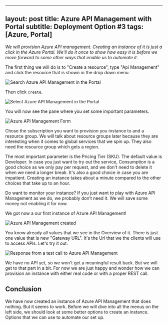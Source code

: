 
---
layout: post
title: Azure API Management with Portal
subtitle: Deployment Option &#35;3
tags: [Azure, Portal]
---

*We will provision Azure API management. Creating an instance of it is just a click in the Azure Portal. We'll do it once to show how easy it is before we move forward to some other ways that enable us to automate it.*

The first thing we will do is to "Create a resource", type "Api Management" and click the resource that is shown in the drop down menu.

![Search Azure API Management in the Portal](https://media-exp1.licdn.com/dms/image/C4D12AQGRqng25YmgTQ/article-inline_image-shrink_1500_2232/0?e=1591833600&v=beta&t=5KyMOYtS59idaS1YFbIJ_oWdWsodBDHJCXW2G1MrXx4)

Then click `create`.

![Select Azure API Management in the Portal](https://media-exp1.licdn.com/dms/image/C4D12AQG7hqLDzdqhnQ/article-inline_image-shrink_1500_2232/0?e=1591833600&v=beta&t=DZDkmIGFYzsUlCWsItcBj_DjvnH2Gho2D2XmagrN3Nc)

You will now see the pane where you set some important parameters.

![Azure API Management Form](https://media-exp1.licdn.com/dms/image/C4D12AQGErFG5ZeIHIQ/article-inline_image-shrink_1500_2232/0?e=1591833600&v=beta&t=Zporq3hABjs_BMHPLMFbekaVqDn4MHpD-I_GqGQVwWw)

Chose the subscription you want to provision you instance to and a resource group. We will talk about resource groups later because they are interesting when it comes to global services that we spin up. They also need the resource group which gets a region.

The most important parameter is the Pricing Tier (SKU). The default value is Developer. In case you just want to try out the service, Consumption is a good choice as we only pay per request, and we don't need to delete it when we need a longer break. It's also a good choice in case you are impatient. Creating an instance takes about a minute compared to the other choices that take up to an hour.

Do want to monitor your instance? If you just want to play with Azure API Management as we do, we probably don’t need it. We will save some money not enabling it for now.

We got now a our first instance of Azure API Management!

![Azure API Management created](https://media-exp1.licdn.com/dms/image/C4D12AQG_MqHdYhydPg/article-inline_image-shrink_1500_2232/0?e=1591833600&v=beta&t=j6fJiuwWhqCzox8A0Rw_asnHaUL-Fx3Oga__fEjDt9s)

You know already all values that we see in the Overview of it. There is just one value that is new "Gateway URL". It's the Url that we the clients will use to access APIs. Let's try it out.

![Response from a test call to Azure API Management](https://media-exp1.licdn.com/dms/image/C4D12AQHlpYgPZKbAWw/article-inline_image-shrink_1000_1488/0?e=1591833600&v=beta&t=ny_2ft0wPdvGroBWwU3ntRKInFLLoy1eo1vaRsBW9qA)

We have no API yet, so we won't get a meaningful result back. But we will get to that part in a bit. For now we are just happy and wonder how we can provision an instance with either real code or with a proper REST call.

## Conclusion
We have now created an instance of Azure API Management that does nothing. But it seems to work. Before we will dive into all the menus on the left side, we should look at some better options to create an instance. Options that we can use to automate our set up.